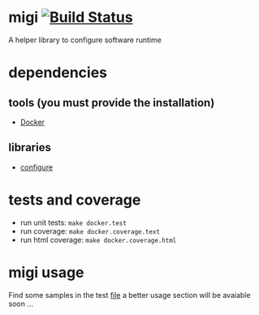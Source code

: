 migi [![Build Status](https://travis-ci.org/rjansen/migi.svg?branch=master)](https://travis-ci.org/rjansen/migi)
====
A helper library to configure software runtime

# dependencies
## tools (you must provide the installation)
- [Docker](https://www.docker.com/)

## libraries
- [configure](https://github.com/paked/configure)

# tests and coverage
- run unit tests: `make docker.test`
- run coverage: `make docker.coverage.text`
- run html coverage: `make docker.coverage.html`

# migi usage
Find some samples in the test [file](configure_test.go) a better usage section will be avaiable soon ...
